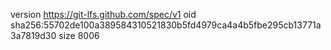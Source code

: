 version https://git-lfs.github.com/spec/v1
oid sha256:55702de100a389584310521830b5fd4979ca4a4b5fbe295cb13771a3a7819d30
size 8006
